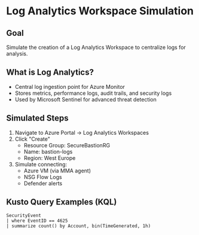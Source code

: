 # Log Analytics Workspace Simulation

## Goal
Simulate the creation of a Log Analytics Workspace to centralize logs for analysis.

## What is Log Analytics?
- Central log ingestion point for Azure Monitor
- Stores metrics, performance logs, audit trails, and security logs
- Used by Microsoft Sentinel for advanced threat detection

## Simulated Steps
1. Navigate to Azure Portal → Log Analytics Workspaces
2. Click "Create"
   - Resource Group: SecureBastionRG
   - Name: bastion-logs
   - Region: West Europe
3. Simulate connecting:
   - Azure VM (via MMA agent)
   - NSG Flow Logs
   - Defender alerts

## Kusto Query Examples (KQL)
```kusto
SecurityEvent
| where EventID == 4625
| summarize count() by Account, bin(TimeGenerated, 1h)

